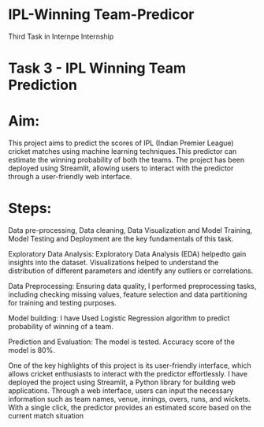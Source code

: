 # IPL-Winning Team-Predicor

Third Task in Internpe Internship

# Task 3 - IPL Winning Team Prediction

# Aim: 

This project aims to predict the scores of IPL (Indian Premier League) cricket matches using machine learning techniques.This predictor can estimate the winning probability of both the teams. The project has been deployed using Streamlit, allowing users to interact with the predictor through a user-friendly web interface.

# Steps:
Data pre-processing, Data cleaning, Data Visualization and Model Training, Model Testing and Deployment are the key fundamentals of this task.

Exploratory Data Analysis: Exploratory Data Analysis (EDA) helpedto gain insights into the dataset. Visualizations helped to understand the distribution of different parameters and identify any outliers or correlations.

Data Preprocessing: Ensuring data quality, I performed preprocessing tasks, including checking missing values, feature selection and data partitioning for training and testing purposes.

Model building: I have Used Logistic Regression algorithm to predict probability of winning of a team.

Prediction and Evaluation: The model is tested. Accuracy  score of the model is 80%.


One of the key highlights of this project is its user-friendly interface, which allows cricket enthusiasts to interact with the predictor effortlessly. I have deployed the project using Streamlit, a Python library for building web applications. Through a web interface, users can input the necessary information such as team names, venue, innings, overs, runs, and wickets. With a single click, the predictor provides an estimated score based on the current match situation
